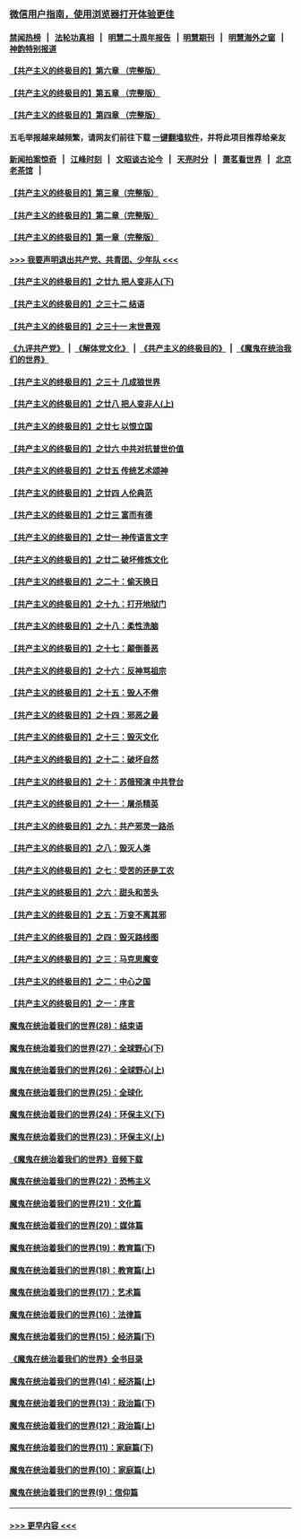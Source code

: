 ### [微信用户指南，使用浏览器打开体验更佳](https://github.com/gfw-breaker/banned-news1/blob/master/indexes/wechat-guide.md?t=0)
#### [禁闻热榜](热点新闻.md?t=0)  &nbsp;&nbsp;|&nbsp;&nbsp; [法轮功真相](https://github.com/gfw-breaker/truth/blob/master/README.md?t=0) &nbsp;&nbsp;|&nbsp;&nbsp; [明慧二十周年报告](https://github.com/gfw-breaker/mh-reports/blob/master/README.md?t=0) &nbsp;&nbsp;|&nbsp;&nbsp;[明慧期刊](https://github.com/gfw-breaker/mh-qikan) &nbsp;&nbsp;|&nbsp;&nbsp; [明慧海外之窗](https://github.com/gfw-breaker/mh-news/blob/master/README.md?t=0) &nbsp;&nbsp;|&nbsp;&nbsp; [神韵特别报道](https://github.com/gfw-breaker/mh-news/blob/master/shenyun.md?t=0)
#### [【共产主义的终极目的】第六章 （完整版）](../pages/nsc422/n11428913.md?t=02112302) 
#### [【共产主义的终极目的】第五章 （完整版）](../pages/nsc422/n11428912.md?t=02112302) 
#### [【共产主义的终极目的】第四章 （完整版）](../pages/nsc422/n11428907.md?t=02112302) 
#### 五毛举报越来越频繁，请网友们前往下载 [一键翻墙软件](https://github.com/gfw-breaker/ssr-accounts)，并将此项目推荐给亲友
#### [新闻拍案惊奇](https://github.com/gfw-breaker/banned-news1/blob/master/pages/link4.md) &nbsp;&nbsp;|&nbsp;&nbsp; [江峰时刻](https://github.com/gfw-breaker/banned-news1/blob/master/pages/link4.md) &nbsp;&nbsp;|&nbsp;&nbsp; [文昭谈古论今](https://github.com/gfw-breaker/banned-news1/blob/master/pages/link4.md) &nbsp;&nbsp;|&nbsp;&nbsp; [天亮时分](https://github.com/gfw-breaker/banned-news1/blob/master/pages/link4.md) &nbsp;&nbsp;|&nbsp;&nbsp; [萧茗看世界](https://github.com/gfw-breaker/banned-news1/blob/master/pages/link4.md) &nbsp;&nbsp;|&nbsp;&nbsp; [北京老茶馆](https://github.com/gfw-breaker/banned-news1/blob/master/pages/link4.md) &nbsp;&nbsp;|&nbsp;&nbsp; 
#### [【共产主义的终极目的】第三章（完整版）](../pages/nsc422/n11428848.md?t=02112302) 
#### [【共产主义的终极目的】第二章（完整版）](../pages/nsc422/n11428831.md?t=02112302) 
#### [【共产主义的终极目的】第一章（完整版）](../pages/nsc422/n11417651.md?t=02112302) 
#### [>>> 我要声明退出共产党、共青团、少年队 <<<](https://github.com/begood0513/goodnews/blob/master/quit/letter.md) 
#### [【共产主义的终极目的】之廿九 把人变非人(下)](../pages/nsc422/n11344140.md?t=02112302) 
#### [【共产主义的终极目的】之三十二 结语](../pages/nsc422/n11360535.md?t=02112302) 
#### [【共产主义的终极目的】之三十一 末世景观](../pages/nsc422/n11351129.md?t=02112302) 
#### [《九评共产党》](https://github.com/begood0513/9ping.md/blob/master/README.md) &nbsp;|&nbsp; [《解体党文化》](../../../../jtdwh.md/blob/master/README.md)  &nbsp;|&nbsp; [《共产主义的终极目的》](../../../../gczydzjmd.md/blob/master/README.md) &nbsp;|&nbsp; [《魔鬼在统治我们的世界》](../../../../mgztzwmdsj.md/blob/master/README.md) 
#### [【共产主义的终极目的】之三十 几成狼世界](../pages/nsc422/n11348280.md?t=02112302) 
#### [【共产主义的终极目的】之廿八 把人变非人(上)](../pages/nsc422/n11340492.md?t=02112302) 
#### [【共产主义的终极目的】之廿七 以恨立国](../pages/nsc422/n11336944.md?t=02112302) 
#### [【共产主义的终极目的】之廿六 中共对抗普世价值](../pages/nsc422/n11324785.md?t=02112302) 
#### [【共产主义的终极目的】之廿五 传统艺术颂神](../pages/nsc422/n11296396.md?t=02112302) 
#### [【共产主义的终极目的】之廿四 人伦典范](../pages/nsc422/n11296397.md?t=02112302) 
#### [【共产主义的终极目的】之廿三 富而有德](../pages/nsc422/n11283598.md?t=02112302) 
#### [【共产主义的终极目的】之廿一 神传语言文字](../pages/nsc422/n11263265.md?t=02112302) 
#### [【共产主义的终极目的】之廿二 破坏修炼文化](../pages/nsc422/n11245728.md?t=02112302) 
#### [【共产主义的终极目的】之二十：偷天换日](../pages/nsc422/n11238846.md?t=02112302) 
#### [【共产主义的终极目的】之十九：打开地狱门](../pages/nsc422/n11206376.md?t=02112302) 
#### [【共产主义的终极目的】之十八：柔性洗脑](../pages/nsc422/n11199994.md?t=02112302) 
#### [【共产主义的终极目的】之十七：颠倒善恶](../pages/nsc422/n11179782.md?t=02112302) 
#### [【共产主义的终极目的】之十六：反神骂祖宗](../pages/nsc422/n11166798.md?t=02112302) 
#### [【共产主义的终极目的】之十五：毁人不倦](../pages/nsc422/n11166792.md?t=02112302) 
#### [【共产主义的终极目的】之十四：邪恶之最](../pages/nsc422/n11150249.md?t=02112302) 
#### [【共产主义的终极目的】之十三：毁灭文化](../pages/nsc422/n11135227.md?t=02112302) 
#### [【共产主义的终极目的】之十二：破坏自然](../pages/nsc422/n11135214.md?t=02112302) 
#### [【共产主义的终极目的】之十：苏俄预演 中共登台](../pages/nsc422/n11118424.md?t=02112302) 
#### [【共产主义的终极目的】之十一：屠杀精英](../pages/nsc422/n11118442.md?t=02112302) 
#### [【共产主义的终极目的】之九：共产邪灵一路杀](../pages/nsc422/n11114139.md?t=02112302) 
#### [【共产主义的终极目的】之八：毁灭人类](../pages/nsc422/n11108503.md?t=02112302) 
#### [【共产主义的终极目的】之七：受苦的还是工农](../pages/nsc422/n11101809.md?t=02112302) 
#### [【共产主义的终极目的】之六：甜头和苦头](../pages/nsc422/n11096971.md?t=02112302) 
#### [【共产主义的终极目的】之五：万变不离其邪](../pages/nsc422/n11091285.md?t=02112302) 
#### [【共产主义的终极目的】之四：毁灭路线图](../pages/nsc422/n11086284.md?t=02112302) 
#### [【共产主义的终极目的】之三：马克思魔变](../pages/nsc422/n11061941.md?t=02112302) 
#### [【共产主义的终极目的】之二：中心之国](../pages/nsc422/n11047728.md?t=02112302) 
#### [【共产主义的终极目的】之一：序言](../pages/nsc422/n11086077.md?t=02112302) 
#### [魔鬼在统治着我们的世界(28)：结束语](../pages/nsc422/n10936246.md?t=02112302) 
#### [魔鬼在统治着我们的世界(27)：全球野心(下)](../pages/nsc422/n10928319.md?t=02112302) 
#### [魔鬼在统治着我们的世界(26)：全球野心(上)](../pages/nsc422/n10900318.md?t=02112302) 
#### [魔鬼在统治着我们的世界(25)：全球化](../pages/nsc422/n10788205.md?t=02112302) 
#### [魔鬼在统治着我们的世界(24)：环保主义(下)](../pages/nsc422/n10695307.md?t=02112302) 
#### [魔鬼在统治着我们的世界(23)：环保主义(上)](../pages/nsc422/n10688613.md?t=02112302) 
#### [《魔鬼在统治着我们的世界》音频下载](../pages/nsc422/n10635553.md?t=02112302) 
#### [魔鬼在统治着我们的世界(22)：恐怖主义](../pages/nsc422/n10614727.md?t=02112302) 
#### [魔鬼在统治着我们的世界(21)：文化篇](../pages/nsc422/n10597706.md?t=02112302) 
#### [魔鬼在统治着我们的世界(20)：媒体篇](../pages/nsc422/n10586579.md?t=02112302) 
#### [魔鬼在统治着我们的世界(19)：教育篇(下)](../pages/nsc422/n10564808.md?t=02112302) 
#### [魔鬼在统治着我们的世界(18)：教育篇(上)](../pages/nsc422/n10526970.md?t=02112302) 
#### [魔鬼在统治着我们的世界(17)：艺术篇](../pages/nsc422/n10499093.md?t=02112302) 
#### [魔鬼在统治着我们的世界(16)：法律篇](../pages/nsc422/n10485969.md?t=02112302) 
#### [魔鬼在统治着我们的世界(15)：经济篇(下)](../pages/nsc422/n10469975.md?t=02112302) 
#### [《魔鬼在统治着我们的世界》全书目录](../pages/nsc422/n10464261.md?t=02112302) 
#### [魔鬼在统治着我们的世界(14)：经济篇(上)](../pages/nsc422/n10457370.md?t=02112302) 
#### [魔鬼在统治着我们的世界(13)：政治篇(下)](../pages/nsc422/n10448270.md?t=02112302) 
#### [魔鬼在统治着我们的世界(12)：政治篇(上)](../pages/nsc422/n10444576.md?t=02112302) 
#### [魔鬼在统治着我们的世界(11)：家庭篇(下)](../pages/nsc422/n10440961.md?t=02112302) 
#### [魔鬼在统治着我们的世界(10)：家庭篇(上)](../pages/nsc422/n10435448.md?t=02112302) 
#### [魔鬼在统治着我们的世界(9)：信仰篇](../pages/nsc422/n10432159.md?t=02112302) 

----
#### [ >>> 更早内容 <<< ](../indexes/nsc422-earlier.md)
